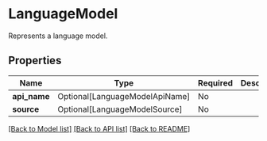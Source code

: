 # LanguageModel

Represents a language model.

## Properties
| Name | Type | Required | Description |
| ------------ | ------------- | ------------- | ------------- |
**api_name** | Optional[LanguageModelApiName] | No |  |
**source** | Optional[LanguageModelSource] | No |  |


[[Back to Model list]](../../README.md#models-v1-link) [[Back to API list]](../../README.md#documentation-for-api-endpoints) [[Back to README]](../../README.md)
